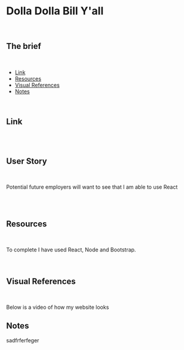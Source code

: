 # <h1>Dolla Dolla Bill Y'all</h1>
  <br/>
 <h2>The brief</h2> 
   <p></p>
  
 <br/>
  <ul>
    <li><a href="https://github.com/tyrkgithub/dolla/blob/main/README.md#link">Link</a></li>
    <li><a href="https://github.com/tyrkgithub/dolla/blob/main/README.md#resources">Resources</a></li>
    <li><a href="https://github.com/tyrkgithub/dolla/blob/main/README.md#visual-references">Visual References</a></li>
    <li><a href="https://github.com/tyrkgithub/dolla/blob/main/README.md#notes">Notes</a></li>
  
  </ul>
  <br/>
  
 <h2>Link</h2>
  
  <br/>
  
 
  <br/>
  
 <h2>User Story</h2>
  
  <br/>
  
  <p>Potential future employers will want to see that I am able to use React<br/>
  </p>
  
  <br/>

  
  <br/>

<h2>Resources</h2>

  <br/>
 
  <p>To complete I have used React, Node and Bootstrap.<br/>
 <br/>
  
  <br/>

 <h2>Visual References</h2>
 
  <br/>

  <p>Below is a video of how my website looks</p>

 <h2>Notes</h2>

 <p>sadfrferfeger</p>
